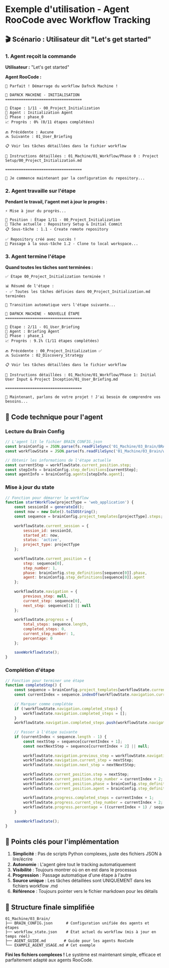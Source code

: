 # Exemple d'utilisation - Agent RooCode avec Workflow Tracking

## 🎬 Scénario : Utilisateur dit "Let's get started"

### 1. Agent reçoit la commande

**Utilisateur :** "Let's get started"

**Agent RooCode :**

```
🚀 Parfait ! Démarrage du workflow Dafnck Machine !

🧠 DAFNCK MACHINE - INITIALISATION
==================================

📍 Étape : 1/11 - 00_Project_Initialization
🤖 Agent : Initialization Agent  
📁 Phase : phase_0
📈 Progrès : 0% (0/11 étapes complétées)

🔙 Précédente : Aucune
🔜 Suivante : 01_User_Briefing

📋 Voir les tâches détaillées dans le fichier workflow

📄 Instructions détaillées : 01_Machine/01_Workflow/Phase 0 : Project Setup/00_Project_Initialization.md

==================================

🎯 Je commence maintenant par la configuration du repository...
```

### 2. Agent travaille sur l'étape

**Pendant le travail, l'agent met à jour le progrès :**

```
⚡ Mise à jour du progrès...

📍 Position : Étape 1/11 - 00_Project_Initialization
🔄 Tâche actuelle : Repository Setup & Initial Commit
📋 Sous-tâche : 1.1 - Create remote repository

✅ Repository créé avec succès !
🔄 Passage à la sous-tâche 1.2 - Clone to local workspace...
```

### 3. Agent termine l'étape

**Quand toutes les tâches sont terminées :**

```
✅ Étape 00_Project_Initialization terminée !

📊 Résumé de l'étape :
- ✅ Toutes les tâches définies dans 00_Project_Initialization.md terminées

🔄 Transition automatique vers l'étape suivante...

🧠 DAFNCK MACHINE - NOUVELLE ÉTAPE
==================================

📍 Étape : 2/11 - 01_User_Briefing
🤖 Agent : Briefing Agent
📁 Phase : phase_1  
📈 Progrès : 9.1% (1/11 étapes complétées)

🔙 Précédente : 00_Project_Initialization ✅
🔜 Suivante : 02_Discovery_Strategy

📋 Voir les tâches détaillées dans le fichier workflow

📄 Instructions détaillées : 01_Machine/01_Workflow/Phase 1: Initial User Input & Project Inception/01_User_Briefing.md

==================================

🎯 Maintenant, parlons de votre projet ! J'ai besoin de comprendre vos besoins...
```

## 🔧 Code technique pour l'agent

### Lecture du Brain Config
```javascript
// L'agent lit le fichier BRAIN_CONFIG.json
const brainConfig = JSON.parse(fs.readFileSync('01_Machine/03_Brain/BRAIN_CONFIG.json'));
const workflowState = JSON.parse(fs.readFileSync('01_Machine/03_Brain/workflow_state.json'));

// Obtenir les informations de l'étape actuelle
const currentStep = workflowState.current_position.step;
const stepInfo = brainConfig.step_definitions[currentStep];
const agentInfo = brainConfig.agents[stepInfo.agent];
```

### Mise à jour du state
```javascript
// Fonction pour démarrer le workflow
function startWorkflow(projectType = 'web_application') {
    const sessionId = generateId();
    const now = new Date().toISOString();
    const sequence = brainConfig.project_templates[projectType].steps;
    
    workflowState.current_session = {
        session_id: sessionId,
        started_at: now,
        status: 'active',
        project_type: projectType
    };
    
    workflowState.current_position = {
        step: sequence[0],
        step_number: 1,
        phase: brainConfig.step_definitions[sequence[0]].phase,
        agent: brainConfig.step_definitions[sequence[0]].agent
    };
    
    workflowState.navigation = {
        previous_step: null,
        current_step: sequence[0],
        next_step: sequence[1] || null
    };
    
    workflowState.progress = {
        total_steps: sequence.length,
        completed_steps: 0,
        current_step_number: 1,
        percentage: 0
    };
    
    saveWorkflowState();
}
```

### Complétion d'étape
```javascript
// Fonction pour terminer une étape
function completeStep() {
    const sequence = brainConfig.project_templates[workflowState.current_session.project_type].steps;
    const currentIndex = sequence.indexOf(workflowState.navigation.current_step);
    
    // Marquer comme complétée
    if (!workflowState.navigation.completed_steps) {
        workflowState.navigation.completed_steps = [];
    }
    workflowState.navigation.completed_steps.push(workflowState.navigation.current_step);
    
    // Passer à l'étape suivante
    if (currentIndex < sequence.length - 1) {
        const nextStep = sequence[currentIndex + 1];
        const nextNextStep = sequence[currentIndex + 2] || null;
        
        workflowState.navigation.previous_step = workflowState.navigation.current_step;
        workflowState.navigation.current_step = nextStep;
        workflowState.navigation.next_step = nextNextStep;
        
        workflowState.current_position.step = nextStep;
        workflowState.current_position.step_number = currentIndex + 2;
        workflowState.current_position.phase = brainConfig.step_definitions[nextStep].phase;
        workflowState.current_position.agent = brainConfig.step_definitions[nextStep].agent;
        
        workflowState.progress.completed_steps = currentIndex + 1;
        workflowState.progress.current_step_number = currentIndex + 2;
        workflowState.progress.percentage = ((currentIndex + 1) / sequence.length) * 100;
    }
    
    saveWorkflowState();
}
```

## 🎯 Points clés pour l'implémentation

1. **Simplicité** : Pas de scripts Python complexes, juste des fichiers JSON à lire/écrire
2. **Autonomie** : L'agent gère tout le tracking automatiquement
3. **Visibilité** : Toujours montrer où on en est dans le processus
4. **Progression** : Passage automatique d'une étape à l'autre
5. **Source unique** : Les tâches détaillées sont UNIQUEMENT dans les fichiers workflow .md
6. **Référence** : Toujours pointer vers le fichier markdown pour les détails

## 📁 Structure finale simplifiée

```
01_Machine/03_Brain/
├── BRAIN_CONFIG.json      # Configuration unifiée des agents et étapes
├── workflow_state.json    # État actuel du workflow (mis à jour en temps réel)
├── AGENT_GUIDE.md        # Guide pour les agents RooCode
└── EXAMPLE_AGENT_USAGE.md # Cet exemple
```

**Fini les fichiers complexes !** Le système est maintenant simple, efficace et parfaitement adapté aux agents RooCode. 
